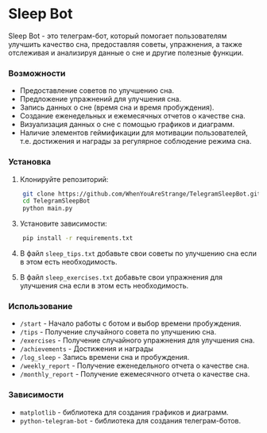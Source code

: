 # Sleep Bot
Sleep Bot - это телеграм-бот, который помогает пользователям улучшить качество сна, предоставляя советы, упражнения, а также отслеживая и анализируя данные о сне и другие полезные функции.

### Возможности
- Предоставление советов по улучшению сна.
- Предложение упражнений для улучшения сна.
- Запись данных о сне (время сна и время пробуждения).
- Создание еженедельных и ежемесячных отчетов о качестве сна.
- Визуализация данных о сне с помощью графиков и диаграмм.
- Наличие элементов геймификации для мотивации пользователей, т.е. достижения и награды за регулярное соблюдение режима сна.

### Установка
1. Клонируйте репозиторий:
```bash
	git clone https://github.com/WhenYouAreStrange/TelegramSleepBot.git
	cd TelegramSleepBot
	python main.py
 ```
3. Установите зависимости:
```bash
	pip install -r requirements.txt
 ```
4. В файл `sleep_tips.txt`  добавьте свои советы по улучшению сна если в этом есть необходимость.

5. В файл `sleep_exercises.txt`  добавьте свои упражнения для улучшения сна если в этом есть необходимость.

### Использование
-   `/start` - Начало работы с ботом и выбор времени пробуждения.
-   `/tips` - Получение случайного совета по улучшению сна.
-   `/exercises` - Получение случайного упражнения для улучшения сна.
-   `/achievements` - Достижения и награды
-   `/log_sleep` - Запись времени сна и пробуждения.
-   `/weekly_report` - Получение еженедельного отчета о качестве сна.
-   `/monthly_report` - Получение ежемесячного отчета о качестве сна.
 
 ### Зависимости
-   `matplotlib` - библиотека для создания графиков и диаграмм.
-   `python-telegram-bot` - библиотека для создания телеграм-ботов.
